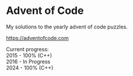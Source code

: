 # Advent of Code

My solutions to the yearly advent of code puzzles.

https://adventofcode.com

Current progress:  
2015 - 100% (C++)  
2016 - In Progress  
2024 - 100% (C++)  